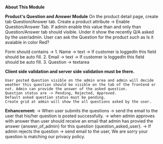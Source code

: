 **About This Module**

**Product's Question and Answer Module**
	On the product detail page, create tab Question/Answer tab.
	Create a product attribute -> Enable Question/Answer Tab.
	If admin enable this value than and only than Question/Answer tab should visible.
	Under it show the recently Q/A asked by the user/admin.
	User can ask the Question for the product such as Is it avaiable in color Red?
	
  Form should contains -> 
		1. Name -> text -> If customer is loggedIn this field should be auto fill. 
		2. Email -> text -> If customer is loggedIn this field should be auto fill.
		3. Question -> textarea

**Client side validation and server side validation must be there.**
	
	User posted Question visible on the admin area and admin will decide weather this question should be visible on the tab of the frontend or not. Admin can provide the answer of the asked question.
	Question status are -> Pending, Rejected, Approved.
	Default asked question status must be pending. 
	Create grid at admin will show the all questions asked by the user.


**Enhancement:**
	-> When user submits the questions -> send the email to the user that his/her question is posted successfully.
	-> when admin approves with answer than user should receive an email that admin has provied the answer {answer_of_admin} for this question {question_asked_user}.
	-> If admin rejects the question -> send email to the user, We are sorry your question is matching our privacy policy.  
